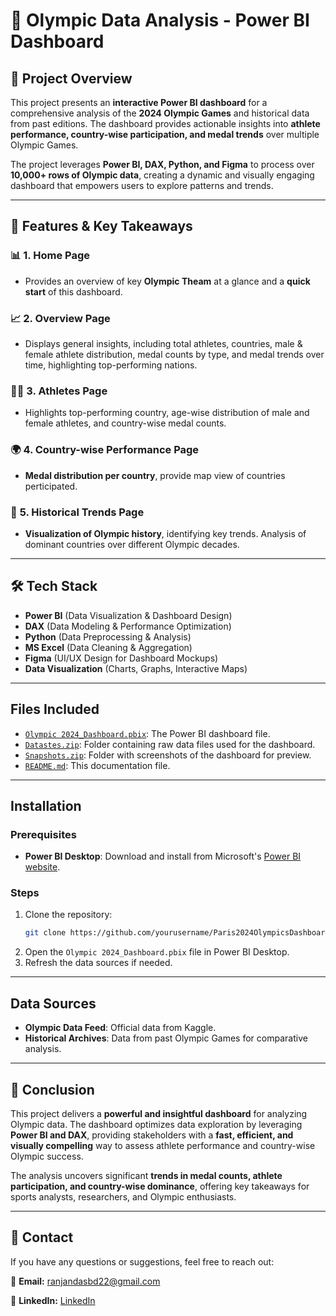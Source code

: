 # 🏅 Olympic Data Analysis - Power BI Dashboard

## 📌 Project Overview
This project presents an **interactive Power BI dashboard** for a comprehensive analysis of the **2024 Olympic Games** and historical data from past editions. The dashboard provides actionable insights into **athlete performance, country-wise participation, and medal trends** over multiple Olympic Games.

The project leverages **Power BI, DAX, Python, and Figma** to process over **10,000+ rows of Olympic data**, creating a dynamic and visually engaging dashboard that empowers users to explore patterns and trends.

---

## 🚀 Features & Key Takeaways
### 📊 **1. Home Page**
- Provides an overview of key **Olympic Theam** at a glance and a **quick start** of this dashboard.  

### 📈 **2. Overview Page**
- Displays general insights, including total athletes, countries, male & female athlete distribution, medal counts by type, and medal trends over time, highlighting top-performing nations.

### 🏃‍♂️ **3. Athletes Page**
- Highlights top-performing country, age-wise distribution of male and female athletes, and country-wise medal counts.

### 🌍 **4. Country-wise Performance Page**
- **Medal distribution per country**, provide map view of countries perticipated.

### 📜 **5. Historical Trends Page**
- **Visualization of Olympic history**, identifying key trends. Analysis of dominant countries over different Olympic decades.

---

## 🛠️ Tech Stack
- **Power BI** (Data Visualization & Dashboard Design)
- **DAX** (Data Modeling & Performance Optimization)
- **Python** (Data Preprocessing & Analysis)
- **MS Excel** (Data Cleaning & Aggregation)
- **Figma** (UI/UX Design for Dashboard Mockups)
- **Data Visualization** (Charts, Graphs, Interactive Maps)

---

## Files Included
- [`Olympic 2024_Dashboard.pbix`](https://github.com/22Ranjan15/Paris-2024-Olympic_Dashboard/blob/feb4c3600a40ff669f4deddbe293814e174af43b/Olympic%202024_Dashboard.pbix): The Power BI dashboard file.
- [`Datastes.zip`](https://github.com/22Ranjan15/Paris-2024-Olympic_Dashboard/blob/429593e349b30f9549cd7cdf930cc06fa7e172d3/Datasets.zip): Folder containing raw data files used for the dashboard.
- [`Snapshots.zip`](https://github.com/22Ranjan15/Paris-2024-Olympic_Dashboard/blob/a5ca658f70f06e68db85cf0122d75f391c5b31a6/Snapshots.zip): Folder with screenshots of the dashboard for preview.
- [`README.md`](https://github.com/22Ranjan15/Paris-2024-Olympic_Dashboard/blob/5ba1c345fb4ee77694a3e6a468e86bb33f939257/README.md): This documentation file.

---

## Installation

### Prerequisites
- **Power BI Desktop**: Download and install from Microsoft's [Power BI website](https://powerbi.microsoft.com/).

### Steps
1. Clone the repository:
    ```bash
    git clone https://github.com/yourusername/Paris2024OlympicsDashboard.git
    ```
2. Open the `Olympic 2024_Dashboard.pbix` file in Power BI Desktop.
3. Refresh the data sources if needed.

---

## Data Sources
- **Olympic Data Feed**: Official data from Kaggle.
- **Historical Archives**: Data from past Olympic Games for comparative analysis.

---

## 🎯 Conclusion
This project delivers a **powerful and insightful dashboard** for analyzing Olympic data. The dashboard optimizes data exploration by leveraging **Power BI and DAX**, providing stakeholders with a **fast, efficient, and visually compelling** way to assess athlete performance and country-wise Olympic success.

The analysis uncovers significant **trends in medal counts, athlete participation, and country-wise dominance**, offering key takeaways for sports analysts, researchers, and Olympic enthusiasts.

---

## 📩 Contact
If you have any questions or suggestions, feel free to reach out:

📧 **Email:** ranjandasbd22@gmail.com 

💼 **LinkedIn:** [LinkedIn](https://www.linkedin.com/in/das-ranjan22/) 